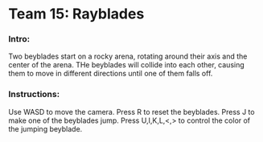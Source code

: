 # Team 15: Rayblades

### Intro:
Two beyblades start on a rocky arena, rotating around their axis and the center of the
arena. THe beyblades will collide into each other, causing them to move in different
directions until one of them falls off.

### Instructions:
Use WASD to move the camera. Press R to reset the beyblades. Press J to make one of the
beyblades jump. Press U,I,K,L,<,> to control the color of the jumping beyblade.